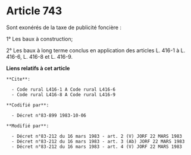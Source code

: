 # Article 743

Sont exonérés de la taxe de publicité foncière :

1° Les baux à construction;

2° Les baux à long terme conclus en application des articles L. 416-1 à L. 416-6, L. 416-8 et L. 416-9.

**Liens relatifs à cet article**

	**Cite**:

	  - Code rural L416-1 A Code rural L416-6
	  - Code rural L416-8 A Code rural L416-9

	**Codifié par**:

	  - Décret n°83-899 1983-10-06

	**Modifié par**:

	  - Décret n°83-212 du 16 mars 1983 - art. 2 (V) JORF 22 MARS 1983
	  - Décret n°83-212 du 16 mars 1983 - art. 3 (Ab) JORF 22 MARS 1983
	  - Décret n°83-212 du 16 mars 1983 - art. 4 (V) JORF 22 MARS 1983
